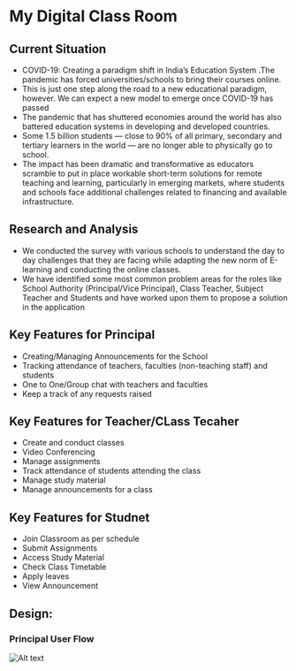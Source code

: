 # My Digital Class Room


## Current Situation 
- COVID-19: Creating a paradigm shift in India’s Education System .The pandemic has forced universities/schools to bring their courses online.
- This is just one step along the road to a new educational paradigm, however. We can expect a new model to emerge once COVID-19 has passed
- The pandemic that has shuttered economies around the world has also battered education systems in developing and developed countries.
- Some 1.5 billion students — close to 90% of all primary, secondary and tertiary learners in the world — are no longer able to physically go to school.
- The impact has been dramatic and transformative as educators scramble to put in place workable short-term solutions for remote teaching and learning, particularly in emerging markets, where students and schools face additional challenges related to financing and available infrastructure.

##  Research and Analysis
- We conducted the survey with various schools to understand the day to day challenges that they are facing while adapting the new norm of E-learning and conducting the online classes. 
- We have identified some most common problem areas for the roles like School Authority (Principal/Vice Principal), Class Teacher, Subject Teacher and Students and have worked upon them to propose a solution in the application

##  Key Features for Principal
-	Creating/Managing Announcements for the School
-	Tracking attendance of teachers, faculties (non-teaching staff) and students
-	One to One/Group chat with teachers and faculties
-	Keep a track of any requests raised

##  Key Features for Teacher/CLass Tecaher

-	Create and conduct classes
-	Video Conferencing
-	Manage assignments 
-	Track attendance of students attending the class
-	Manage study material
-	Manage announcements for a class

##  Key Features for Studnet

-	Join Classroom as per schedule
-	Submit Assignments
-	Access Study Material
-	Check Class Timetable
-	Apply leaves
-	View Announcement

## Design:
 ### Principal User Flow
![Alt text](relative/https://github.com/TheDigitalClassroom/classrom_0/tree/master/Login_Page_-_Principal.png?raw=true "Title")
